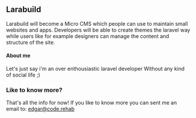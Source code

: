 ## Larabuild

Larabuild will become a Micro CMS which people can use to maintain small websites and apps. 
Developers will be able to create themes the laravel way while users like for example designers can manage the content and structure of the site.

#### About me

Let's just say i'm an over enthousiastic laravel developer Without any kind of social life ;)

### Like to know more?
That's all the info for now! If you like to know more you can sent me an email to: edgar@code.rehab 